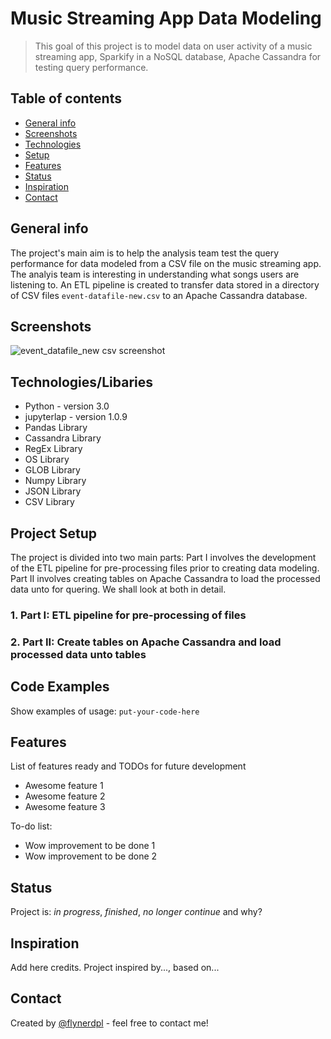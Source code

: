 # Music Streaming App Data Modeling 
>This goal of this project is to model data on user activity of a music streaming app, Sparkify in a NoSQL database, 
Apache Cassandra for testing query performance.
## Table of contents
* [General info](#general-info)
* [Screenshots](#screenshots)
* [Technologies](#technologies/Libraries)
* [Setup](#setup)
* [Features](#features)
* [Status](#status)
* [Inspiration](#inspiration)
* [Contact](#contact)

## General info
The project's main aim is to help the analysis team test the query performance for data modeled from a CSV file on
the music streaming app. The analyis team is interesting in understanding what songs users are listening to. An ETL
pipeline is created to transfer data stored in a directory of CSV files `event-datafile-new.csv` to an Apache Cassandra 
database.

## Screenshots
![event_datafile_new csv screenshot](https://user-images.githubusercontent.com/76578061/105951570-7fde4500-602d-11eb-94db-b2c7ad4dbb87.png)


## Technologies/Libaries
* Python - version 3.0
* jupyterlap - version 1.0.9
* Pandas Library
* Cassandra Library
* RegEx Library
* OS Library
* GLOB Library
* Numpy Library
* JSON Library
* CSV Library

## Project Setup
The project is divided into two main parts: Part I involves the development of the ETL pipeline for pre-processing files prior to creating 
data modeling. Part II involves creating tables on Apache Cassandra to load the processed data unto for quering. We shall look at both in detail.

### 1. Part I: ETL pipeline for pre-processing of files

### 2. Part II: Create tables on Apache Cassandra and load processed data unto tables

## Code Examples
Show examples of usage:
`put-your-code-here`

## Features
List of features ready and TODOs for future development
* Awesome feature 1
* Awesome feature 2
* Awesome feature 3

To-do list:
* Wow improvement to be done 1
* Wow improvement to be done 2

## Status
Project is: _in progress_, _finished_, _no longer continue_ and why?

## Inspiration
Add here credits. Project inspired by..., based on...

## Contact
Created by [@flynerdpl](https://www.flynerd.pl/) - feel free to contact me!
